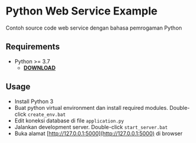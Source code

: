 # Python Web Service Example

Contoh source code web service dengan bahasa pemrogaman Python

## Requirements

- Python >= 3.7
  - **[DOWNLOAD](https://www.python.org/downloads/)**

## Usage

- Install Python 3
- Buat python virtual environment dan install required modules. Double-click `create_env.bat`
- Edit koneksi database di file `application.py`
- Jalankan development server. Double-click `start_server.bat`
- Buka alamat [http://127.0.0.1:5000](http://127.0.0.1:5000) di browser
